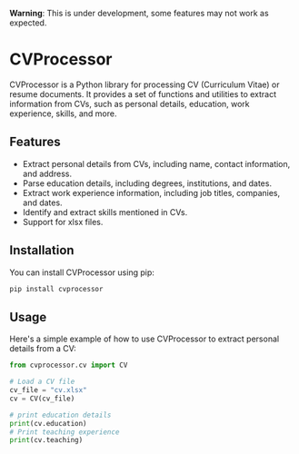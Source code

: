 **Warning**: This is under development, some features may not work as expected.

# CVProcessor

CVProcessor is a Python library for processing CV (Curriculum Vitae) or resume documents. It provides a set of functions and utilities to extract information from CVs, such as personal details, education, work experience, skills, and more.

## Features

- Extract personal details from CVs, including name, contact information, and address.
- Parse education details, including degrees, institutions, and dates.
- Extract work experience information, including job titles, companies, and dates.
- Identify and extract skills mentioned in CVs.
- Support for xlsx files.

## Installation

You can install CVProcessor using pip:

```bash
pip install cvprocessor
```

## Usage

Here's a simple example of how to use CVProcessor to extract personal details from a CV:

```python
from cvprocessor.cv import CV

# Load a CV file
cv_file = "cv.xlsx"
cv = CV(cv_file)

# print education details
print(cv.education)
# Print teaching experience
print(cv.teaching)
```
